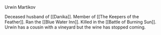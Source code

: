 Urwin Martikov

Deceased husband of [[Danika]]. Member of [[The Keepers of the Feather]]. Ran the [[Blue Water Inn]]. Killed in the [[Battle of Burning Sun]]. Urwin has a cousin with a vineyard but the wine has stopped coming. 